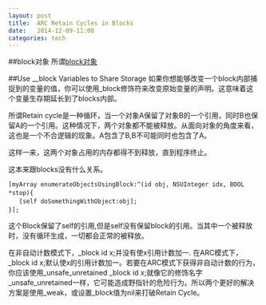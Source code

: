 ```yaml
---
layout: post    
title:  ARC Retain Cycles in Blocks  
date:   2014-12-09-11:00  
categories: tech  
---  
```

##block对象
所谓[block对象](https://developer.apple.com/library/mac/documentation/General/Conceptual/DevPedia-CocoaCore/Block.html)


##Use __block Variables to Share Storage
如果你想能够改变一个block内部捕捉到的变量的值，你可以使用_block修饰符来改变原始变量的声明。这意味着这个变量生存期延长到了blocks内部。


所谓Retain cycle是一种循环，当一个对象A保留了对象B的一个引用，同时B也保留A的一个引用。这种情况下，两个对象都不能被释放。从面向对象的角度来看，这也是一个不合逻辑的现象。A包含了B,B不可能同时也包含了A。  

这样一来，这两个对象占用的内存都得不到释放，直到程序终止。  

这本来跟blocks没有什么关系。　　

	[myArray enumerateObjectsUsingBlock:^(id obj, NSUInteger idx, BOOL *stop){　　
	   [self doSomethingWithObject:obj];　　
	}];　　

这个Block保留了self的引用,但是self没有保留block的引用。当其中一个被释放时，没有循环生成，一切都会正常的被释放。  

在非自动计数模式下，_block id x;并没有使x引用计数加一. 在ARC模式下，_block id x;默认使x的引用计数加一。若要在ARC模式下获得非自动计数的行为，你应该使用_unsafe_unretained _block id x;就像它的修饰名字_unsafe_unretained一样，它可能造成野指针的危险行为。所以两个更好的解决方案是使用_weak，或设置_block值为nil来打破Retain Cycle。　　

